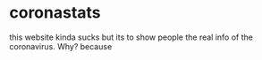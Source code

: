 # coronastats
this website kinda sucks but its to show people the real info of the coronavirus. Why? because
